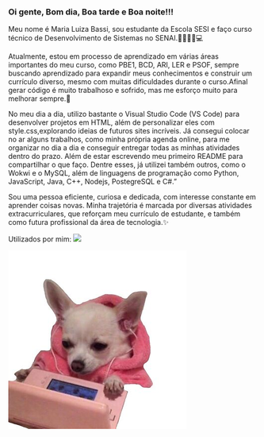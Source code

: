 ### Oi gente, Bom dia, Boa tarde e Boa noite!!!
Meu nome é Maria Luiza Bassi, sou estudante da Escola SESI e faço curso técnico de Desenvolvimento de Sistemas no SENAI.👩‍🏫👩‍💻💻

 Atualmente, estou em processo de aprendizado em várias áreas importantes do meu curso, como PBE1, BCD, ARI, LER e PSOF, sempre buscando aprendizado para expandir meus conhecimentos e construir um currículo diverso, mesmo com muitas dificuldades durante o curso.Afinal gerar código é muito trabalhoso e sofrido, mas me esforço muito para melhorar sempre.🛜

No meu dia a dia, utilizo bastante o Visual Studio Code (VS Code) para desenvolver projetos em HTML, além de personalizar eles com style.css,explorando ideias de futuros sites incríveis. Já consegui colocar no ar alguns trabalhos, como minha própria agenda online, para me organizar no dia a dia e conseguir entregar todas as minhas atividades dentro do prazo. Além de estar escrevendo meu primeiro README para compartilhar o que faço. Dentre esses, já utilizei também outros, como o Wokwi e o MySQL, além de linguagens de programação como Python, JavaScript, Java, C++, Nodejs, PostegreSQL e C#.”

Sou uma pessoa eficiente, curiosa e dedicada, com interesse constante em aprender coisas novas. Minha trajetória é marcada por diversas atividades extracurriculares, que reforçam meu currículo de estudante, e também como futura profissional da área de tecnologia.✨


Utilizados por mim:
<img src="https://img.shields.io/badge/ChatGPT-74aa9c?style=for-the-badge&logo=openai&logoColor=white">


<img src="image2.jpg">


